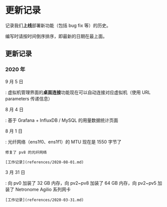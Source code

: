 # 更新记录

记录我们**上线**部署新功能（包括 bug fix 等）的历史。

编写时请按时间倒序排序，即最新的日期在最上面。

## 更新记录

### 2020 年

9 月 5 日

:   虚拟机管理界面的**桌面连接**功能现在可以自动连接对应虚拟机（使用 URL parameters 传递信息）

8 月 4 日

:   基于 Grafana + InfluxDB / MySQL 的用量数据统计页面

8 月 1 日

:   光纤网络（ens1f0、ens1f1）的 MTU 现在是 1550 字节了

    修复了 pv8 的光纤网络

    [工作记录](references/2020-08-01.md)

3 月 31 日

:   向 pv0 加装了 32 GB 内存，向 pv2~pv8 加装了 64 GB 内存，向 pv2~pv5 加装了 Netronome Agilio 系列网卡

    [工作记录](references/2020-03-31.md)